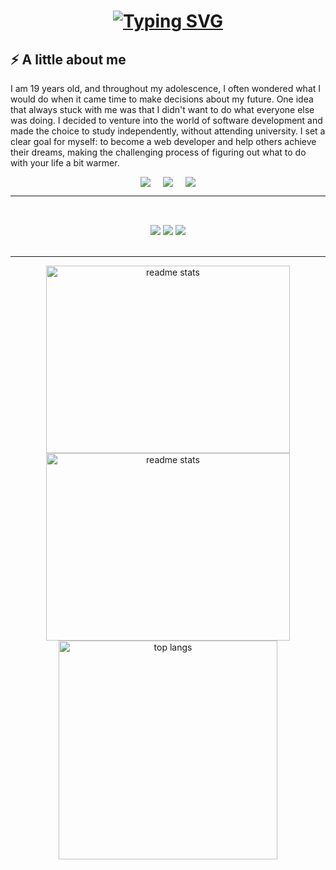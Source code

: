 <h1 align="center">
    <a href="https://git.io/typing-svg"><img src="https://readme-typing-svg.herokuapp.com?font=Fira+Code&weight=800&size=25&duration=700&pause=1000&color=BDF74C&center=true&vCenter=true&multiline=true&width=435&lines=Hola%2C+Soy+Santiago+Melo" alt="Typing SVG" /></a>
</h1>

## ⚡ A little about me

I am 19 years old, and throughout my adolescence, I often wondered what I would do when it came time to make decisions about my future.
One idea that always stuck with me was that I didn't want to do what everyone else was doing. I decided to venture into the world of software development and made the choice to study independently, without attending university.
I set a clear goal for myself: to become a web developer and help others achieve their dreams, making the challenging process of figuring out what to do with your life a bit warmer.

<div style="display: flex; justify-content: center; gap: 20px" >
<a href="mailto:santiagocano15cr7@gmail.com">
    <img src="https://img.shields.io/badge/Gmail-333333?style=for-the-badge&logo=gmail&logoColor=red" />
  </a>
  <a href="https://www.linkedin.com/in/santiago-melo-7b25732a5/" target="_blank">
    <img src="https://img.shields.io/badge/LinkedIn-0077B5?style=for-the-badge&logo=linkedin&logoColor=white" target="_blank" />
  </a>
  <a href="https://portafolio-dev-santi.vercel.app/id" target="_blank">
     <img src="https://img.shields.io/badge/Portfolio-FF5722?style=for-the-badge&logo=todoist&logoColor=white" target="_blank" />
  </a>
</div>
 <hr/>

<br/>
<div align="center" >
    <img src="https://skillicons.dev/icons?i=html,css,javascript,react,typescript,next,tailwind" />
    <img style="margin-top: 15px;" src="https://skillicons.dev/icons?i=materialui,sass,styledcomponents,git,github,mongo,firebase" />
    <img style="margin-top: 15px;" src="https://skillicons.dev/icons?i=postman,vite,vercel,netlify,vscode,npm,figma"/>
</div>

<br/>
<hr/>

<div align="center">
  <img width=390 height=300 src="https://github-readme-stats.vercel.app/api?username=SantiMelo7&theme=gruvbox&show_icons=true&hide_border=true&count_private=true" alt="readme stats" />
  <img width=390 height=300 src="https://github-readme-streak-stats.herokuapp.com/?user=SantiMelo7&theme=gruvbox&hide_border=false" alt="readme stats" />
  <img width=350 align="center" src="https://github-readme-stats.vercel.app/api/top-langs/?username=SantiMelo7&theme=gruvbox&show_icons=true&hide_border=false&layout=compact" alt="top langs" />
</div>
